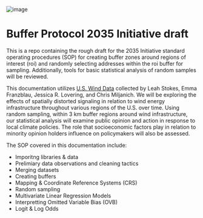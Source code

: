 ![image](https://github.com/The2035Initiative/Buffer_Protocol_2035_Initiative_draft/assets/141206781/a801039a-1760-48e7-915c-76a41e71eac8)
# Buffer Protocol 2035 Initiative draft
This is a repo containing the rough draft for the 2035 Initiative standard operating procedures (SOP) for creating buffer zones around regions of interest (roi) and randomly selecting addresses within the roi buffer for sampling. Additionally, tools for basic statistical analysis of random samples will be reviewed. 

This documentation utilizes [U.S. Wind Data](https://dataverse.harvard.edu/dataset.xhtml?persistentId=doi:10.7910/DVN/LE2V0R) collected by Leah Stokes, Emma Franzblau, Jessica R. Lovering, and Chris Miljanich. We will be exploring the effects of spatially distorted signaling in relation to wind energy infrastructure throughout various regions of the U.S. over time. Using random sampling, within 3 km buffer regions around wind infrastructure, our statistical analysis will examine public opinion and action in response to local climate policies. The role that socioeconomic factors play in relation to minority opinion holders influence on policymakers will also be assessed. 

The SOP covered in this documentation include:
- Imporitng libraries & data
- Prelimiary data observations and cleaning tactics
- Merging datasets
- Creating buffers
- Mapping & Coordinate Reference Systems (CRS)
- Random sampling
- Multivariate Linear Regression Models
- Interpretting Omitted Variable Bias (OVB)
- Logit & Log Odds
